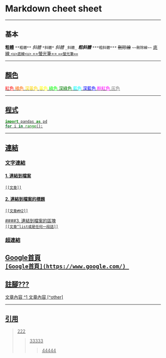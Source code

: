 # Markdown cheet sheet
---

## 基本
**粗體**	`**粗體**`
*斜體*	`*斜體*`
_斜體_	`_斜體_`
***粗斜體***	`***粗斜體***`
~~刪除線~~	`~~刪除線~~`
<u>底線<u>	`<u>底線<u>`
==螢光筆==	`==螢光筆==`

---
	
## 顏色	
<font color=#FF0000>紅色</font>
<font color=#FF6600>橘色</font>
<font color=#FFD700>深黃色</font>
<font color=#FFFF00>黃色</font>
<font color=#00FF00>綠色</font>
<font color=#008000>深綠色</font>
<font color=#00FFFF>藍色</font>
<font color=#0000FF>深藍色</font>
<font color=#FF00FF>粉紅色</font>
<font color=#808080>灰色</font>

---

## 程式
```python
import pandas as pd
for i in range():

```

---

## 連結
### 文字連結
#### 1.  連結到檔案  
`[[文章]]`
    
#### 2. 連結到檔案的標題  
`[[文章#H2]]`

####3. 連結到檔案的區塊  
`[[文章^list或是任何一段話]]`

### 超連結
[Google首頁](https://www.google.com/)  
`[Google首頁](https://www.google.com/) `
---

## 註腳???
文章內容 ^1
文章內容 [^other]

---

## 引用
>222
>>33333
>>>44444
